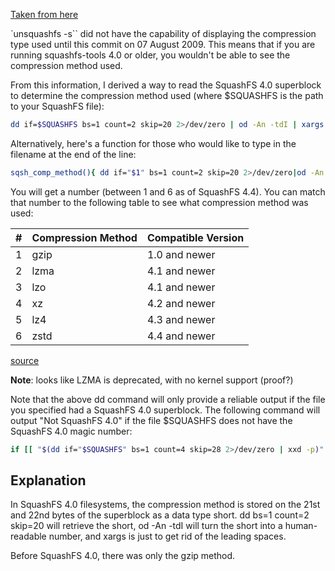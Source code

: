 [Taken from here](https://superuser.com/a/919026)

`unsquashfs -s`` did not have the capability of displaying the compression type used until this commit on 07 August 2009. This means that if you are running squashfs-tools 4.0 or older, you wouldn't be able to see the compression method used.

From this information, I derived a way to read the SquashFS 4.0 superblock to determine the compression method used (where $SQUASHFS is the path to your SquashFS file):

```bash
dd if=$SQUASHFS bs=1 count=2 skip=20 2>/dev/zero | od -An -tdI | xargs
```

Alternatively, here's a function for those who would like to type in the filename at the end of the line:

```bash
sqsh_comp_method(){ dd if="$1" bs=1 count=2 skip=20 2>/dev/zero|od -An -tdI | xargs;};sqsh_comp_method
```

You will get a number (between 1 and 6 as of SquashFS 4.4). You can match that number to the following table to see what compression method was used:



| # | Compression Method | Compatible Version |
|---|---|---|
| 1 | gzip               | 1.0 and newer      |
| 2 | lzma               | 4.1 and newer      |
| 3 | lzo                | 4.1 and newer      |
| 4 | xz                 | 4.2 and newer      |
| 5 | lz4                | 4.3 and newer      |
| 6 | zstd               | 4.4 and newer      |

[source](https://sourceforge.net/p/squashfs/code/ci/e38956b92f738518c29734399629e7cdb33072d3/tree/squashfs-tools/squashfs_fs.h#l275)

**Note**: looks like LZMA is deprecated, with no kernel support (proof?)

Note that the above dd command will only provide a reliable output if the file you specified had a SquashFS 4.0 superblock. The following command will output "Not SquashFS 4.0" if the file $SQUASHFS does not have the SquashFS 4.0 magic number:

```bash
if [[ "$(dd if="$SQUASHFS" bs=1 count=4 skip=28 2>/dev/zero | xxd -p)" != "04000000" ]] ; then echo -n "Not " ; fi ; echo "SquashFS 4.0"
```

## Explanation

In SquashFS 4.0 filesystems, the compression method is stored on the 21st and 22nd bytes of the superblock as a data type short. dd bs=1 count=2 skip=20 will retrieve the short, od -An -tdI will turn the short into a human-readable number, and xargs is just to get rid of the leading spaces.

Before SquashFS 4.0, there was only the gzip method.
